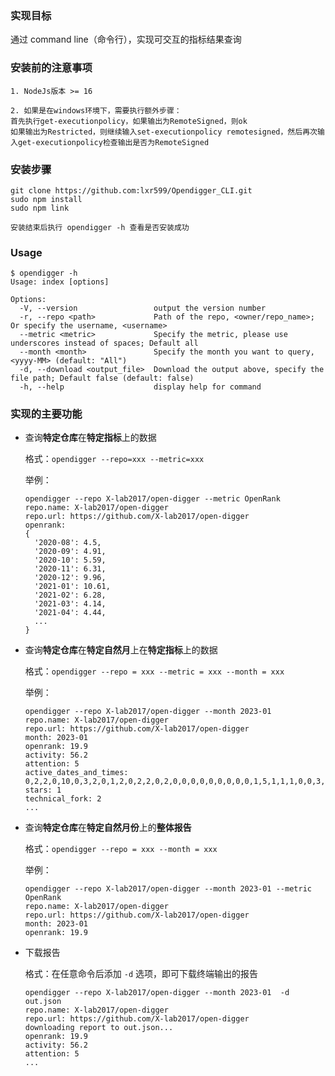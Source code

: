 ### 实现目标

通过 command line（命令行），实现可交互的指标结果查询

### 安装前的注意事项

```
1. NodeJs版本 >= 16

2. 如果是在windows环境下，需要执行额外步骤：
首先执行get-executionpolicy，如果输出为RemoteSigned，则ok
如果输出为Restricted，则继续输入set-executionpolicy remotesigned，然后再次输入get-executionpolicy检查输出是否为RemoteSigned
```

### 安装步骤

```shell
git clone https://github.com:lxr599/Opendigger_CLI.git
sudo npm install
sudo npm link

安装结束后执行 opendigger -h 查看是否安装成功
```

### Usage

```shell
$ opendigger -h
Usage: index [options]

Options:
  -V, --version                 output the version number
  -r, --repo <path>             Path of the repo, <owner/repo_name>; Or specify the username, <username>
  --metric <metric>             Specify the metric, please use underscores instead of spaces; Default all
  --month <month>               Specify the month you want to query, <yyyy-MM> (default: "All")
  -d, --download <output_file>  Download the output above, specify the file path; Default false (default: false)
  -h, --help                    display help for command
```



### 实现的主要功能

- 查询**特定仓库**在**特定指标**上的数据

  格式：`opendigger --repo=xxx --metric=xxx`

  举例：

  ```shell
  opendigger --repo X-lab2017/open-digger --metric OpenRank
  repo.name: X-lab2017/open-digger
  repo.url: https://github.com/X-lab2017/open-digger
  openrank:
  {
    '2020-08': 4.5,
    '2020-09': 4.91,
    '2020-10': 5.59,
    '2020-11': 6.31,
    '2020-12': 9.96,
    '2021-01': 10.61,
    '2021-02': 6.28,
    '2021-03': 4.14,
    '2021-04': 4.44,
    ...
  }
  ```

- 查询**特定仓库**在**特定自然月**上在**特定指标**上的数据

  格式：`opendigger --repo = xxx --metric = xxx --month = xxx`

  举例：

  ```shell
  opendigger --repo X-lab2017/open-digger --month 2023-01
  repo.name: X-lab2017/open-digger
  repo.url: https://github.com/X-lab2017/open-digger
  month: 2023-01
  openrank: 19.9
  activity: 56.2
  attention: 5
  active_dates_and_times: 0,2,2,0,10,0,3,2,0,1,2,0,2,2,0,2,0,0,0,0,0,0,0,0,0,1,5,1,1,1,0,0,3,1,2,0,0,0,0,2,0,0,0,0,0,0,0,0,0,4,3,5,0,0,1,2,0,1,2,0,1,1,1,0,0,0,0,0,0,0,0,1,0,1,2,4,2,0,0,7,2,0,0,1,0,0,0,0,0,0,0,0,0,0,0,0,0,0,0,1,0,1,2,4,2,0,0,0,0,0,0,0,0,0,0,0,0,0,0,0,0,0,2,0,0,0,0,0,0,0,0,0,0,0,0,0,0,0,0,0,0,0,0,0,0,0,1,1,0,0,0,0,1,0,0,0,0,2,0,0,0,0,0,0,0,0,0,0
  stars: 1
  technical_fork: 2
  ...
  ```

- 查询**特定仓库**在**特定自然月份**上的**整体报告**

  格式：`opendigger --repo = xxx --month = xxx`

  举例：

  ```shell
  opendigger --repo X-lab2017/open-digger --month 2023-01 --metric OpenRank
  repo.name: X-lab2017/open-digger
  repo.url: https://github.com/X-lab2017/open-digger
  month: 2023-01
  openrank: 19.9
  ```

- 下载报告

  格式：在任意命令后添加 `-d` 选项，即可下载终端输出的报告

  ```shell
  opendigger --repo X-lab2017/open-digger --month 2023-01  -d out.json
  repo.name: X-lab2017/open-digger
  repo.url: https://github.com/X-lab2017/open-digger
  downloading report to out.json...
  openrank: 19.9
  activity: 56.2
  attention: 5
  ...
  ```

  
